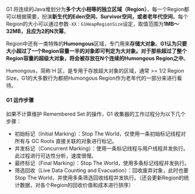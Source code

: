 G1 将连续的Java堆划分为**多个大小相等的独立区域（Region）**，每一个Region都可以根据需要，扮演**新生代的Eden空间、Survivor空间，或者老年代空间**。每个Region的大小可以通过参数`-XX：G1HeapRegionSize`设定，取值范围为**1MB～32MB，且应为2的N次幂**。

Region中还有一类特殊的**Humongous**区域，专门用来**存储大对象**。**G1认为只要大小超过了一个Region容量一半的对象即可判定为大对象。对于那些超过了整个Region容量的超级大对象，将会被存放在N个连续的Humongous Region之中**。

Humongous，简称 H 区，是专用于存放超大对象的区域，通常 >= 1/2 Region Size，G1的大多数行为都把Humongous Region作为老年代的一部分来进行看待。

#### G1 运作步骤

如果不计算维护 Remembered Set 的操作，G1 收集器的工作过程分为以下几个步骤：

- 初始标记（Initial Marking）：Stop The World，仅使用一条初始标记线程对所有与 GC Roots 直接关联的对象进行标记。
- 并发标记（Concurrent Marking）：使用一条标记线程与用户线程并发执行。此过程进行可达性分析，速度很慢。
- 最终标记（Final Marking）：Stop The World，使用多条标记线程并发执行。
- 筛选回收（Live Data Counting and Evacuation）：回收废弃对象，此时也要 Stop The World，并使用多条筛选回收线程并发执行。（还会更新Region的统计数据，对各个Region的回收价值和成本进行排序）